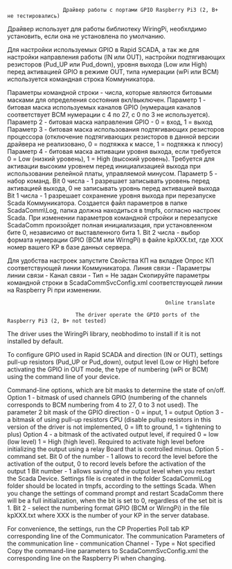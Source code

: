                       Драйвер работы с портами GPIO Raspberry Pi3 (2, B+ не тестировались)
     
   Драйвер использует для работы библиотеку WiringPi, необхлдимо установить, если она не установлена по умолчанию.
      
   Для настройки используемых GPIO в Rapid SCADA, а так же для настройки направления работы (IN или OUT), настройки 
   подтягивающих резисторов (Pud_UP или Pud_down), уровня выхода (Low или High) перед активацией GPIO в режиме OUT,
   типа нумерации (wPi или BCM) используется командная строка Коммуникатора.
      
   Параметры командной строки - числа, которые являются битовыми масками для определения состояния вкл/выключен.
   Параметр 1 - битовая маска используемых каналов GPIO (нумерация каналов соответствует BCM нумерации с 4 по 27,
   с 0 по 3 не используется).
   Параметр 2 - битовая маска направления GPIO - 0 = вход, 1 = выход
   Параметр 3 - битовая маска использования подтягивающих резисторов процессора (отключение подтягивающих резисторов
   в данной версии драйвера не реализовано, 0 = подтяжка к массе, 1 = подтяжка к плюсу)
   Параметр 4 - битовая маска активации уровня выхода, если требуется 0 = Low (низкий уровень), 1 = High (высокий 
   уровень). Требуется для активации высоким уровнем перед инициализацией выхода при использовании релейной платы,
   управляемой минусом.
   Параметр 5 - набор команд.
   Bit 0 числа - 1 разрешает записывать уровень перед активацией выхода, 0 не записывать уровнь перед активацией выхода
   Bit 1 числа - 1 разрешает сохранение уровня выхода при перезапуске Scada Коммуникатора. Создается файл параметров в 
   папке ScadaComm\Log, папка должна находиться в tmpfs, согласно настроек Scada.
   При изменении параметров командной стройки и перезапуске ScadaComm произойдет полная инициализация, при установленном
   бите 0, независимо от выставленного бита 1. 
   Bit 2 числа - выбор формата нумерации GPIO (BCM или WirngPi) в файле kpXXX.txt, где XXX номер вашего KP в базе данных 
   сервера.
      
   Для удобства настроек запустите Свойства КП на вкладке Опрос КП соответствующей линии Коммуникатора.
   Линия связи - Параметры линии связи - Канал связи - Тип = Не задан
   Скопируйте параметры командной строки в ScadaCommSvcConfig.xml соответствующей линии на Raspberry Pi при изменении.


                                                       Online translate
                                                       
                          The driver operate the GPIO ports of the Raspberry Pi3 (2, B+ not tested)

The driver uses the WiringPi library, neobhodimo to install if it is not installed by default.

To configure GPIO used in Rapid SCADA and direction (IN or OUT), settings 
pull-up resistors (Pud_UP or Pud_down), output level (Low or High) before activating the GPIO in OUT mode,
the type of numbering (wPi or BCM) using the command line of your device.

 Command-line options, which are bit masks to determine the state of on/off.
Option 1 - bitmask of used channels GPIO (numbering of the channels corresponds to BCM numbering from 4 to 27, 0 to 3 not used).
The parameter 2 bit mask of the GPIO direction - 0 = input, 1 = output
Option 3 - a bitmask of using pull-up resistors CPU (disable pullup resistors in this version of the driver is not implemented, 0 = lift to ground, 1 = tightening to plus)
 Option 4 - a bitmask of the activated output level, if required 0 = low (low level) 1 = High (high level). Required to activate high level before initializing the output using a relay Board that is controlled minus.
Option 5 - command set.
Bit 0 of the number - 1 allows to record the level before the activation of the output, 0 to record levels before the activation of the output
1 Bit number - 1 allows saving of the output level when you restart the Scada Device. Settings file is created in the folder ScadaComm\Log folder should be located in tmpfs, according to the settings Scada.
 When you change the settings of command prompt and restart ScadaComm there will be a full initialization, when the bit is set to 0, regardless of the set bit is 1. 
Bit 2 - select the numbering format GPIO (BCM or WirngPi) in the file kpXXX.txt where XXX is the number of your KP in the server database.

For convenience, the settings, run the CP Properties Poll tab KP corresponding line of the Communicator.
The communication Parameters of the communication line - communication Channel - Type = Not specified
Copy the command-line parameters to ScadaCommSvcConfig.xml the corresponding line on the Raspberry Pi when changing.
